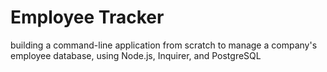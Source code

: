 # Employee Tracker
building a command-line application from scratch to manage a company's employee database, using Node.js, Inquirer, and PostgreSQL

